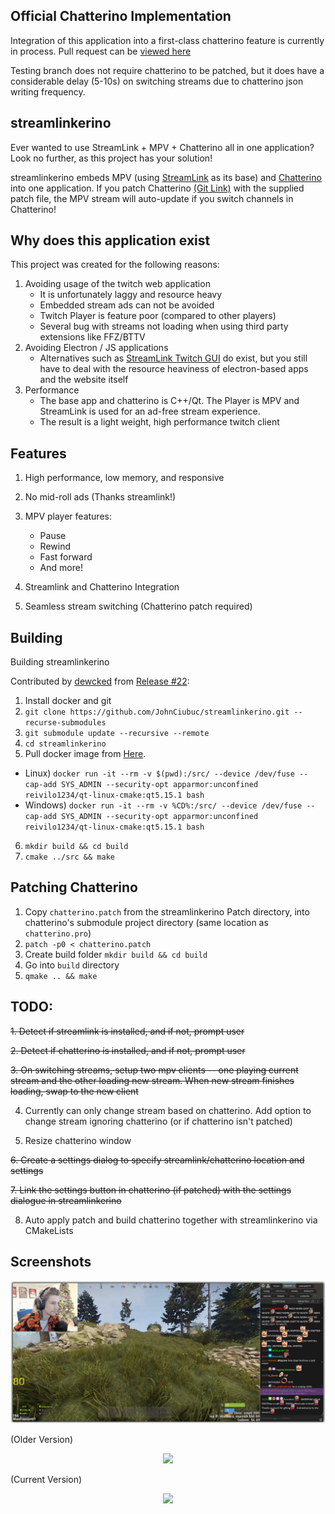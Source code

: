 ## Official Chatterino Implementation

Integration of this application into a first-class chatterino feature is currently in process. Pull request can be [viewed here](https://github.com/Chatterino/chatterino2/pull/2854)

Testing branch does not require chatterino to be patched, but it does have a considerable delay (5-10s) on switching streams due to chatterino json writing frequency.

## streamlinkerino
Ever wanted to use StreamLink + MPV + Chatterino all in one application? Look no further, as this project has your solution!

streamlinkerino embeds MPV (using [StreamLink](https://streamlink.github.io/index.html) as its base) and [Chatterino](https://chatterino.com/) into one application. If you patch Chatterino [(Git Link)](https://github.com/Chatterino/chatterino2) with the supplied patch file, the MPV stream will auto-update if you switch channels in Chatterino!

## Why does this application exist

This project was created for the following reasons:
1. Avoiding usage of the twitch web application
	* It is unfortunately laggy and resource heavy
	* Embedded stream ads can not be avoided
	* Twitch Player is feature poor (compared to other players)
	* Several bug with streams not loading when using third party extensions like FFZ/BTTV
2. Avoiding Electron / JS applications
	* Alternatives such as [StreamLink Twitch GUI](https://streamlink.github.io/streamlink-twitch-gui/) do exist, but you still have to deal with the resource heaviness of electron-based apps and the website itself
3. Performance
	* The base app and chatterino is C++/Qt. The Player is MPV and StreamLink is used for an ad-free stream experience. 
	* The result is a light weight, high performance twitch client

    
## Features

1. High performance, low memory, and responsive

2. No mid-roll ads (Thanks streamlink!)

3. MPV player features:

    * Pause
    * Rewind
    * Fast forward
    * And more!

4. Streamlink and Chatterino Integration

5. Seamless stream switching (Chatterino patch required)

## Building 

Building streamlinkerino

Contributed by [dewcked](https://github.com/dewcked) from [Release #22](https://github.com/JohnCiubuc/StreamLinkerino/issues/22):


1. Install docker and git
2. `git clone https://github.com/JohnCiubuc/streamlinkerino.git --recurse-submodules`
3. `git submodule update --recursive --remote`
4. `cd streamlinkerino`
5. Pull docker image from [Here](https://github.com/OlivierLDff/QtLinuxCMakeDocker).
 * Linux) `docker run -it --rm -v $(pwd):/src/ --device /dev/fuse --cap-add SYS_ADMIN --security-opt apparmor:unconfined reivilo1234/qt-linux-cmake:qt5.15.1 bash`
 * Windows) `docker run -it --rm -v %CD%:/src/ --device /dev/fuse --cap-add SYS_ADMIN --security-opt apparmor:unconfined reivilo1234/qt-linux-cmake:qt5.15.1 bash`
6. `mkdir build && cd build`
7. `cmake ../src && make`


## Patching Chatterino

1.  Copy `chatterino.patch` from the streamlinkerino Patch directory, into chatterino's submodule project directory (same location as `chatterino.pro`)
2. `patch -p0 < chatterino.patch`
3. Create build folder `mkdir build && cd build`
4. Go into `build` directory
5.   `qmake .. && make`


## TODO:

~~1. Detect if streamlink is installed, and if not, prompt user~~

~~2. Detect if chatterino is installed, and if not, prompt user~~

~~3. On switching streams, setup two mpv clients -- one playing current stream and the other loading new stream. When new stream finishes loading, swap to the new client~~

4. Currently can only change stream based on chatterino. Add option to change stream ignoring chatterino (or if chatterino isn't patched)

5. Resize chatterino window

~~6. Create a settings dialog to specify streamlink/chatterino location and settings~~

~~7. Link the settings button in chatterino (if patched) with the settings dialogue in streamlinkerino~~

8. Auto apply patch and build chatterino together with streamlinkerino via CMakeLists


	
## Screenshots
![ss1](https://github.com/JohnCiubuc/JohnCiubucGifs/raw/main/screenshots/streamlinkerino1.png)

(Older Version)
<p align="center">
  <img src="https://raw.githubusercontent.com/JohnCiubuc/JohnCiubucGifs/main/streamlinkerino.gif" />
</p>
(Current Version)
<p align="center">
  <img src="https://raw.githubusercontent.com/JohnCiubuc/JohnCiubucGifs/main/streamlinkerino2.gif" />
</p>
